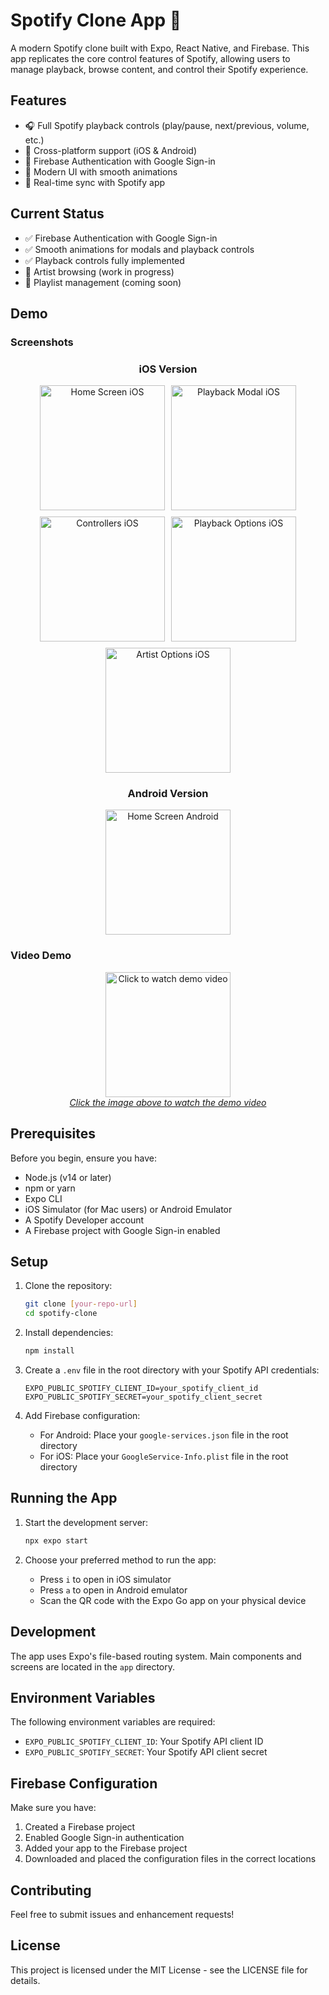 # Spotify Clone App 🎵

A modern Spotify clone built with Expo, React Native, and Firebase. This app replicates the core control features of Spotify, allowing users to manage playback, browse content, and control their Spotify experience.

## Features

- 🎧 Full Spotify playback controls (play/pause, next/previous, volume, etc.)
- 📱 Cross-platform support (iOS & Android)
- 🔐 Firebase Authentication with Google Sign-in
- 🎨 Modern UI with smooth animations
- 🔄 Real-time sync with Spotify app

## Current Status

- ✅ Firebase Authentication with Google Sign-in
- ✅ Smooth animations for modals and playback controls
- ✅ Playback controls fully implemented
- 🚧 Artist browsing (work in progress)
- 🚧 Playlist management (coming soon)

## Demo

### Screenshots

<div align="center">
  <h3>iOS Version</h3>
  <div style="display: flex; justify-content: center; gap: 10px; flex-wrap: wrap;">
    <img src="assets/demo/home-ios.png" width="200" alt="Home Screen iOS"/>
    <img src="assets/demo/playback-modal-ios.png" width="200" alt="Playback Modal iOS"/>
    <img src="assets/demo/controllers-ios.png" width="200" alt="Controllers iOS"/>
    <img src="assets/demo/playback-options-ios.png" width="200" alt="Playback Options iOS"/>
    <img src="assets/demo/artist-options-ios.png" width="200" alt="Artist Options iOS"/>
  </div>

  <h3>Android Version</h3>
  <img src="assets/demo/home-android.png" width="200" alt="Home Screen Android"/>
</div>

### Video Demo

<div align="center">
  <a href="assets/demo/demo.mov">
    <img src="assets/demo/home-ios.png" width="200" alt="Click to watch demo video"/>
    <br/>
    <em>Click the image above to watch the demo video</em>
  </a>
</div>

## Prerequisites

Before you begin, ensure you have:

- Node.js (v14 or later)
- npm or yarn
- Expo CLI
- iOS Simulator (for Mac users) or Android Emulator
- A Spotify Developer account
- A Firebase project with Google Sign-in enabled

## Setup

1. Clone the repository:

   ```bash
   git clone [your-repo-url]
   cd spotify-clone
   ```

2. Install dependencies:

   ```bash
   npm install
   ```

3. Create a `.env` file in the root directory with your Spotify API credentials:

   ```
   EXPO_PUBLIC_SPOTIFY_CLIENT_ID=your_spotify_client_id
   EXPO_PUBLIC_SPOTIFY_SECRET=your_spotify_client_secret
   ```

4. Add Firebase configuration:
   - For Android: Place your `google-services.json` file in the root directory
   - For iOS: Place your `GoogleService-Info.plist` file in the root directory

## Running the App

1. Start the development server:

   ```bash
   npx expo start
   ```

2. Choose your preferred method to run the app:
   - Press `i` to open in iOS simulator
   - Press `a` to open in Android emulator
   - Scan the QR code with the Expo Go app on your physical device

## Development

The app uses Expo's file-based routing system. Main components and screens are located in the `app` directory.

## Environment Variables

The following environment variables are required:

- `EXPO_PUBLIC_SPOTIFY_CLIENT_ID`: Your Spotify API client ID
- `EXPO_PUBLIC_SPOTIFY_SECRET`: Your Spotify API client secret

## Firebase Configuration

Make sure you have:

1. Created a Firebase project
2. Enabled Google Sign-in authentication
3. Added your app to the Firebase project
4. Downloaded and placed the configuration files in the correct locations

## Contributing

Feel free to submit issues and enhancement requests!

## License

This project is licensed under the MIT License - see the LICENSE file for details.
